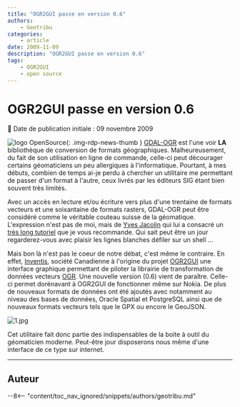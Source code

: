 ```yaml
---
title: "OGR2GUI passe en version 0.6"
authors:
    - Geotribu
categories:
    - article
date: 2009-11-09
description: "OGR2GUI passe en version 0.6"
tags:
    - OGR2GUI
    - open source
---
```


# OGR2GUI passe en version 0.6

:calendar: Date de publication initiale : 09 novembre 2009

![logo OpenSource](https://cdn.geotribu.fr/img/logos-icones/opensource.png "Logo Open Source Foundation"){: .img-rdp-news-thumb } [GDAL-OGR](http://www.gdal.org/index.html) est l'une voir **LA** bibliothèque de conversion de formats géographiques. Malheureusement, du fait de son utilisation en ligne de commande, celle-ci peut décourager certains géomaticiens un peu allergiques à l'informatique. Pourtant, à mes débuts, combien de temps ai-je perdu à chercher un utilitaire me permettant de passer d'un format à l'autre, ceux livrés par les éditeurs SIG étant bien souvent très limités.

Avec un accès en lecture et/ou écriture vers plus d'une trentaine de formats vecteurs et une soixantaine de formats rasters, GDAL-OGR peut être considéré comme le véritable couteau suisse de la géomatique. L'expression n'est pas de moi, mais de [Yves Jacolin](http://wiki.osgeo.org/wiki/User:Yjacolin) qui lui a consacré un [très long tutoriel](http://georezo.net/wiki/main:logiciels:gdal:couteau_suisse:start) que je vous recommande. Qui sait peut être un jour regarderez-vous avec plaisir les lignes blanches défiler sur un shell ...

Mais bon là n'est pas le coeur de notre débat, c'est même le contraire. En effet, [Inventis](http://www.inventis.ca/en/home.php), société Canadienne à l'origine du projet [OGR2GUI](http://www.ogr2gui.ca) une interface graphique permettant de piloter la librairie de transformation de données vecteurs [OGR](http://www.gdal.org/ogr/). Une nouvelle version (0.6) vient de paraître. Celle-ci permet dorénavant à OGR2GUI de fonctionner même sur Nokia. De plus de nouveaux formats de données ont été ajoutés avec notamment au niveau des bases de données, Oracle Spatial et PostgreSQL ainsi que de nouveaux formats vecteurs tels que le GPX ou encore le GeoJSON.

![1.jpg](https://cdn.geotribu.fr/img/Blog/divers/1.jpg)

Cet utilitaire fait donc partie des indispensables de la boite à outil du géomaticien moderne. Peut-être jour disposerons nous même d'une interface de ce type sur internet.

----

## Auteur

--8<-- "content/toc_nav_ignored/snippets/authors/geotribu.md"
